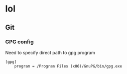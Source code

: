 # lol

## Git

### GPG config

Need to specify direct path to gpg program

```.gitconfig
[gpg]
	program = /Program Files (x86)/GnuPG/bin/gpg.exe
```
